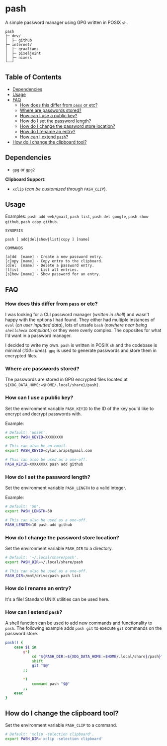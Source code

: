 # pash

A simple password manager using GPG written in POSIX `sh`.

```
pash
├─ dev/
│  ├─ github
├─ internet/
│  ├─ graalians
│  ├─ pixeljoint
│  ├─ nixers
└──┘
```

## Table of Contents

<!-- vim-markdown-toc GFM -->

* [Dependencies](#dependencies)
* [Usage](#usage)
* [FAQ](#faq)
    * [How does this differ from `pass` or etc?](#how-does-this-differ-from-pass-or-etc)
    * [Where are passwords stored?](#where-are-passwords-stored)
    * [How can I use a public key?](#how-can-i-use-a-public-key)
    * [How do I set the password length?](#how-do-i-set-the-password-length)
    * [How do I change the password store location?](#how-do-i-change-the-password-store-location)
    * [How do I rename an entry?](#how-do-i-rename-an-entry)
    * [How can I extend `pash`?](#how-can-i-extend-pash)
* [How do I change the clipboard tool?](#how-do-i-change-the-clipboard-tool)

<!-- vim-markdown-toc -->

## Dependencies

- `gpg` or `gpg2`

**Clipboard Support**:

- `xclip` (*can be customized through `PASH_CLIP`*).


## Usage

Examples: `pash add web/gmail`, `pash list`, `pash del google`, `pash show github`, `pash copy github`.

```
SYNOPSIS

pash [ add|del|show|list|copy ] [name]

COMMANDS

[a]dd  [name] - Create a new password entry.
[c]opy [name] - Copy entry to the clipboard.
[d]el  [name] - Delete a password entry.
[l]ist        - List all entries.
[s]how [name] - Show password for an entry.
```

## FAQ

### How does this differ from `pass` or etc?

I was looking for a CLI password manager (*written in shell*) and wasn't happy with the options I had found. They either had multiple instances of `eval` (*on user inputted data*), lots of unsafe `bash` (*nowhere near being `shellcheck` compliant.*) or they were overly complex. The opposites for what I'd want in a password manager.

I decided to write my own. `pash` is written in POSIX `sh` and the codebase is minimal (*100~ lines*). `gpg` is used to generate passwords and store them in encrypted files.

### Where are passwords stored?

The passwords are stored in GPG encrypted files located at `${XDG_DATA_HOME:=$HOME/.local/share}/pash}`.


### How can I use a public key?

Set the environment variable `PASH_KEYID` to the ID of the key you'd like to encrypt and decrypt passwords with.

Example:

```sh
# Default: 'unset'.
export PASH_KEYID=XXXXXXXX

# This can also be an email.
export PASH_KEYID=dylan.araps@gmail.com

# This can also be used as a one-off.
PASH_KEYID=XXXXXXXX pash add github
```

### How do I set the password length?

Set the environment variable `PASH_LENGTH` to a valid integer.

Example:

```sh
# Default: '50'.
export PASH_LENGTH=50

# This can also be used as a one-off.
PASH_LENGTH=10 pash add github
```

### How do I change the password store location?

Set the environment variable `PASH_DIR` to a directory.

```sh
# Default: '~/.local/share/pash'.
export PASH_DIR=~/.local/share/pash

# This can also be used as a one-off.
PASH_DIR=/mnt/drive/pash pash list
```

### How do I rename an entry?

It's a file! Standard UNIX utilities can be used here.

### How can I extend `pash`?

A shell function can be used to add new commands and functionality to `pash`. The following example adds `pash git` to execute `git` commands on the password store.

```sh
pash() {
    case $1 in
        g*)
            cd "${PASH_DIR:=${XDG_DATA_HOME:=$HOME/.local/share}/pash}"
            shift
            git "$@"
        ;;

        *)
            command pash "$@"
        ;;
    esac
}
```

## How do I change the clipboard tool?

Set the environment variable `PASH_CLIP` to a command.

```sh
# Default: 'xclip -selection clipboard'.
export PASH_DIR='xclip -selection clipboard'
```
